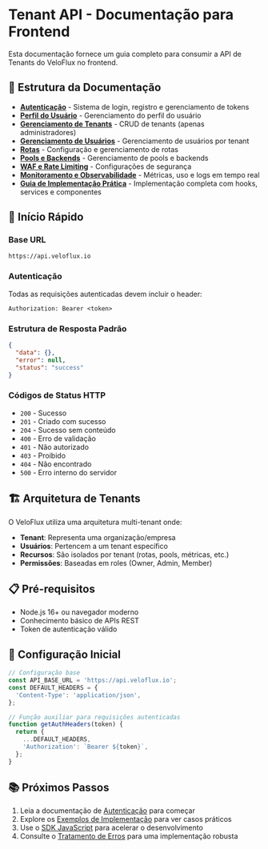 # Tenant API - Documentação para Frontend

Esta documentação fornece um guia completo para consumir a API de Tenants do VeloFlux no frontend.

## 📁 Estrutura da Documentação

- **[Autenticação](./tenant-authentication.md)** - Sistema de login, registro e gerenciamento de tokens
- **[Perfil do Usuário](./tenant-user-profile.md)** - Gerenciamento do perfil do usuário
- **[Gerenciamento de Tenants](./tenant-management.md)** - CRUD de tenants (apenas administradores)
- **[Gerenciamento de Usuários](./tenant-user-management.md)** - Gerenciamento de usuários por tenant
- **[Rotas](./tenant-routes.md)** - Configuração e gerenciamento de rotas
- **[Pools e Backends](./tenant-pools-backends.md)** - Gerenciamento de pools e backends
- **[WAF e Rate Limiting](./tenant-waf-rate-limiting.md)** - Configurações de segurança
- **[Monitoramento e Observabilidade](./tenant-monitoring-observability.md)** - Métricas, uso e logs em tempo real
- **[Guia de Implementação Prática](./tenant-implementation-guide.md)** - Implementação completa com hooks, services e componentes

## 🚀 Início Rápido

### Base URL
```
https://api.veloflux.io
```

### Autenticação
Todas as requisições autenticadas devem incluir o header:
```
Authorization: Bearer <token>
```

### Estrutura de Resposta Padrão
```json
{
  "data": {},
  "error": null,
  "status": "success"
}
```

### Códigos de Status HTTP
- `200` - Sucesso
- `201` - Criado com sucesso
- `204` - Sucesso sem conteúdo
- `400` - Erro de validação
- `401` - Não autorizado
- `403` - Proibido
- `404` - Não encontrado
- `500` - Erro interno do servidor

## 🏗️ Arquitetura de Tenants

O VeloFlux utiliza uma arquitetura multi-tenant onde:

- **Tenant**: Representa uma organização/empresa
- **Usuários**: Pertencem a um tenant específico
- **Recursos**: São isolados por tenant (rotas, pools, métricas, etc.)
- **Permissões**: Baseadas em roles (Owner, Admin, Member)

## 📋 Pré-requisitos

- Node.js 16+ ou navegador moderno
- Conhecimento básico de APIs REST
- Token de autenticação válido

## 🔧 Configuração Inicial

```javascript
// Configuração base
const API_BASE_URL = 'https://api.veloflux.io';
const DEFAULT_HEADERS = {
  'Content-Type': 'application/json',
};

// Função auxiliar para requisições autenticadas
function getAuthHeaders(token) {
  return {
    ...DEFAULT_HEADERS,
    'Authorization': `Bearer ${token}`,
  };
}
```

## 📚 Próximos Passos

1. Leia a documentação de [Autenticação](./tenant-authentication.md) para começar
2. Explore os [Exemplos de Implementação](./tenant-implementation-examples.md) para ver casos práticos
3. Use o [SDK JavaScript](./tenant-sdk.md) para acelerar o desenvolvimento
4. Consulte o [Tratamento de Erros](./tenant-error-handling.md) para uma implementação robusta
